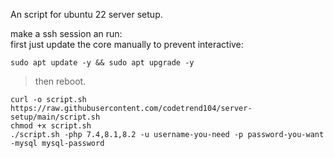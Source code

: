 An script for ubuntu 22 server setup.

make a ssh session an run:  
first just update the core manually to prevent interactive:  
```
sudo apt update -y && sudo apt upgrade -y
```

> then reboot.

```
curl -o script.sh https://raw.githubusercontent.com/codetrend104/server-setup/main/script.sh
chmod +x script.sh
./script.sh -php 7.4,8.1,8.2 -u username-you-need -p password-you-want -mysql mysql-password
```